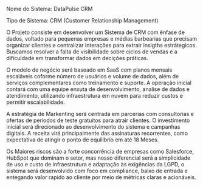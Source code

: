 Nome do Sistema: DataPulse CRM

Tipo de Sistema: CRM (Customer Relationship Management)

O Projeto consiste em desenvolver um Sistema de CRM com ênfase de dados, voltado para pequenas empresas e médias barbearias que precisam organizar clientes e centralizar interações para extrair insigths estrátegicos. Buscamos resolver a falta de visibilidade sobre ciclos de vendas e a dificuldade em transformar dados em decições práticas.

O modelo de negócio será baseado em SaaS com planos mensais escaláveis coforme número de usuários e volume de dados, além de serviços complementares como treinamento e suporte. A operação inicial contará com uma equipe enxuta de desenvolvimento, analise de dados e atendimento, utilizando infraestrutura em nuvem para reduzir custos e permitir escalabilidade.

A estratégia de Markenting será centrada em parcerias com consultorias e ofertas de períodos de teste gratuitos para atrair clientes. O investimento inicial será direcionado ao desenvolvimento do sistema e campanhas digitais. A receita virá principalmente das assinaturas recorrentes, como expectativa de atingir o ponto de equilibrio em até 18 Meses.

Os Maiores riscos são a forte concorrência de empresas como Salesforce, HubSpot que dominam o setor, mas nosso diferencial será a simplicidade de uso e custo de infraestrutura e adaptação às exigências da LGPD, o sistema será desenvolvido com foco em compliance, baixo de entrada e entegando valor rapido ao cliente por meio de métricas claras e acionáveis.



